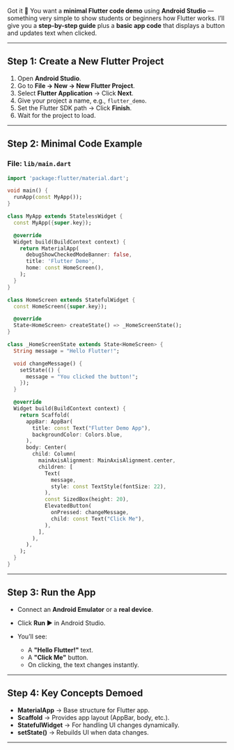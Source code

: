Got it 🙂 You want a **minimal Flutter code demo** using **Android Studio** — something very simple to show students or beginners how Flutter works. I’ll give you a **step-by-step guide** plus a **basic app code** that displays a button and updates text when clicked.

---

## **Step 1: Create a New Flutter Project**

1. Open **Android Studio**.
2. Go to **File → New → New Flutter Project**.
3. Select **Flutter Application** → Click **Next**.
4. Give your project a name, e.g., `flutter_demo`.
5. Set the Flutter SDK path → Click **Finish**.
6. Wait for the project to load.

---

## **Step 2: Minimal Code Example**

### **File:** `lib/main.dart`

```dart
import 'package:flutter/material.dart';

void main() {
  runApp(const MyApp());
}

class MyApp extends StatelessWidget {
  const MyApp({super.key});

  @override
  Widget build(BuildContext context) {
    return MaterialApp(
      debugShowCheckedModeBanner: false,
      title: 'Flutter Demo',
      home: const HomeScreen(),
    );
  }
}

class HomeScreen extends StatefulWidget {
  const HomeScreen({super.key});

  @override
  State<HomeScreen> createState() => _HomeScreenState();
}

class _HomeScreenState extends State<HomeScreen> {
  String message = "Hello Flutter!";

  void changeMessage() {
    setState(() {
      message = "You clicked the button!";
    });
  }

  @override
  Widget build(BuildContext context) {
    return Scaffold(
      appBar: AppBar(
        title: const Text("Flutter Demo App"),
        backgroundColor: Colors.blue,
      ),
      body: Center(
        child: Column(
          mainAxisAlignment: MainAxisAlignment.center,
          children: [
            Text(
              message,
              style: const TextStyle(fontSize: 22),
            ),
            const SizedBox(height: 20),
            ElevatedButton(
              onPressed: changeMessage,
              child: const Text("Click Me"),
            ),
          ],
        ),
      ),
    );
  }
}
```

---

## **Step 3: Run the App**

* Connect an **Android Emulator** or a **real device**.
* Click **Run ▶** in Android Studio.
* You’ll see:

  * A **"Hello Flutter!"** text.
  * A **"Click Me"** button.
  * On clicking, the text changes instantly.

---

## **Step 4: Key Concepts Demoed**

* **MaterialApp** → Base structure for Flutter app.
* **Scaffold** → Provides app layout (AppBar, body, etc.).
* **StatefulWidget** → For handling UI changes dynamically.
* **setState()** → Rebuilds UI when data changes.

---
